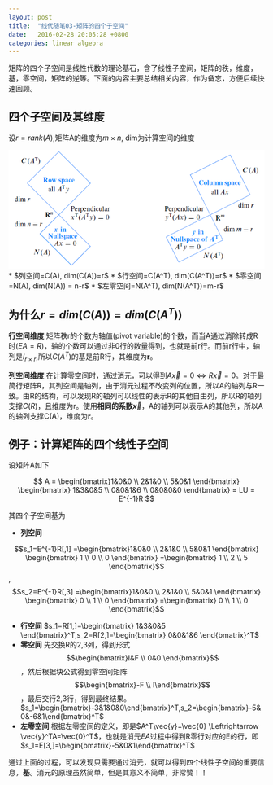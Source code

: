 ```yaml
---
layout: post
title:  "线代随笔03-矩阵的四个子空间"
date:   2016-02-28 20:05:28 +0800
categories: linear algebra
---
```


矩阵的四个子空间是线性代数的理论基石，含了线性子空间，矩阵的秩，维度，基，零空间，矩阵的逆等。下面的内容主要总结相关内容，作为备忘，方便后续快速回顾。

## 四个子空间及其维度
设$r = rank(A)$,矩阵A的维度为$m \times n$, dim为计算空间的维度
<div align="center">
<img src="/img/4subspace_2.png"   />
</div>
* $列空间=C(A), dim(C(A))=r$ 
* $行空间=C(A^T), dim(C(A^T))=r$
* $零空间=N(A), dim(N(A)) = n-r$
* $左零空间=N(A^T), dim(N(A^T))=m-r$



## 为什么$r=dim(C(A))=dim(C(A^T))$
**行空间维度** 矩阵秩r的个数为轴值(pivot variable)的个数，而当A通过消除转成R时($EA = R$)，轴的个数可以通过非0行的数量得到，也就是前r行。而前r行中，轴列是$I_{r \times r}$,所以$C(A^T)$的基是前R行，其维度为**r**。

**列空间维度** 在计算零空间时，通过消元，可以得到$A\vec{x}=0 \Leftrightarrow R\vec{x}=0$。对于最简行矩阵R，其列空间是轴列，由于消元过程不改变列的位置，所以A的轴列与R一致。由R的结构，可以发现R的轴列可以线性的表示R的其他自由列，所以R的轴列支撑$C(R)$，且维度为r。使用**相同的系数$\vec{x}$**，A的轴列可以表示A的其他列，所以A的轴列支撑C(A)，维度为**r**。

## 例子：计算矩阵的四个线性子空间
设矩阵A如下

$$
A = \begin{bmatrix}1&0&0 \\ 2&1&0 \\ 5&0&1 \end{bmatrix} 
\begin{bmatrix} 1&3&0&5 \\ 0&0&1&6 \\ 0&0&0&0 \end{bmatrix} = LU = E^{-1}R
$$

其四个子空间基为

* **列空间** 

$$s_1=E^{-1}R[,1]
=\begin{bmatrix}1&0&0 \\ 2&1&0 \\ 5&0&1 \end{bmatrix} \begin{bmatrix} 1 \\ 0 \\ 0 \end{bmatrix}
=\begin{bmatrix} 1 \\ 2 \\ 5 \end{bmatrix}$$, 
$$s_2=E^{-1}R[,3]
=\begin{bmatrix}1&0&0 \\ 2&1&0 \\ 5&0&1 \end{bmatrix} \begin{bmatrix} 0 \\ 1 \\ 0 \end{bmatrix}
=\begin{bmatrix} 0 \\ 1 \\ 0 \end{bmatrix}$$

* **行空间** $s_1=R[1,]=\begin{bmatrix} 1&3&0&5 \end{bmatrix}^T,s_2=R[2,]=\begin{bmatrix} 0&0&1&6 \end{bmatrix}^T$
* **零空间** 先交换R的2,3列，得到形式$$\begin{bmatrix}I&F \\ 0&0 \end{bmatrix}$$，然后根据块公式得到零空间矩阵$$\begin{bmatrix}-F \\ I\end{bmatrix}$$，最后交行2,3行，得到最终结果。$s_1=\begin{bmatrix}-3&1&0&0\end{bmatrix}^T,s_2=\begin{bmatrix}-5&0&-6&1\end{bmatrix}^T$
* **左零空间** 根据左零空间的定义，即是$A^T\vec{y}=\vec{0} \Leftrightarrow \vec{y}^TA=\vec{0}^T$，也就是消元$EA$过程中得到R零行对应的E的行，即$s_1=E[3,]=\begin{bmatrix}-5&0&1\end{bmatrix}^T$

通过上面的过程，可以发现只需要通过消元，就可以得到四个线性子空间的重要信息，**基**。消元的原理虽然简单，但是其意义不简单，非常赞！！
